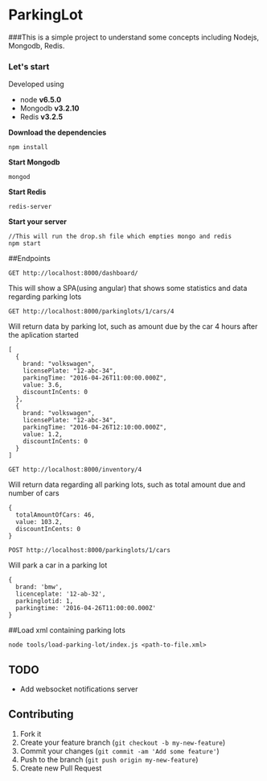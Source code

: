 # ParkingLot

###This is a simple project to understand some concepts including Nodejs, Mongodb, Redis.


### Let's start

Developed using

- node **v6.5.0**
- Mongodb **v3.2.10**
- Redis **v3.2.5**

**Download the dependencies**

```
npm install
```

**Start Mongodb**

```
mongod
```

**Start Redis**

```
redis-server
```

**Start your server**

```
//This will run the drop.sh file which empties mongo and redis
npm start
```

##Endpoints

`GET http://localhost:8000/dashboard/`

  This will show a SPA(using angular) that shows some statistics and data regarding parking lots

`GET http://localhost:8000/parkinglots/1/cars/4`

Will return data by parking lot, such as amount due by the car 4 hours after the aplication started

````
[
  {
    brand: "volkswagen",
    licensePlate: "12-abc-34",
    parkingTime: "2016-04-26T11:00:00.000Z",
    value: 3.6,
    discountInCents: 0
  },
  {
    brand: "volkswagen",
    licensePlate: "12-abc-34",
    parkingTime: "2016-04-26T12:10:00.000Z",
    value: 1.2,
    discountInCents: 0
  }
]
````


`GET http://localhost:8000/inventory/4`

Will return data regarding all parking lots, such as total amount due and number of cars

````
{
  totalAmountOfCars: 46,
  value: 103.2,
  discountInCents: 0
}
````

`POST http://localhost:8000/parkinglots/1/cars`

Will park a car in a parking lot

````
{
  brand: 'bmw',
  licenceplate: '12-ab-32',
  parkinglotid: 1,
  parkingtime: '2016-04-26T11:00:00.000Z'
}
````

##Load xml containing parking lots

`node tools/load-parking-lot/index.js <path-to-file.xml>`

## TODO

  - Add websocket notifications server

## Contributing

1. Fork it
2. Create your feature branch (`git checkout -b my-new-feature`)
3. Commit your changes (`git commit -am 'Add some feature'`)
4. Push to the branch (`git push origin my-new-feature`)
5. Create new Pull Request
